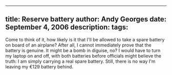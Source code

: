 -----
title:  Reserve battery
author: Andy Georges
date: September 4, 2006
description: 
tags: 
-----







Come to think of it, how likely is it that I'll be allowed to take a
spare battery on board of an airplane? After all, I cannot immediately
prove that the battery is genuine. It might be a bomb in diguise, no? I
would have to turn my laptop on and off, with both batteries before
officials might believe the truth: I am simply carrying a real spare
battery. Still, there is no way I'm leaving my €129 battery behind.




